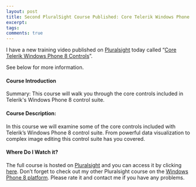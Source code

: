 ```yaml
---
layout: post
title: Second PluralSight Course Published: Core Telerik Windows Phone 8 Controls
excerpt: 
tags: 
comments: true
---
```


I have a new training video published on [Pluralsight](http://pluralsight.com/) today called “[Core Telerik Windows Phone 8 Controls](http://pluralsight.com/training/Courses/TableOfContents/telerik-windows-phone8-controls-core)”.

See below for more information.

#### Course Introduction

Summary: This course will walk you through the core controls included in Telerik's Windows Phone 8 control suite.

#### Course Description:

In this course we will examine some of the core controls included with Telerik’s Windows Phone 8 control suite. From powerful data visualization to complex image editing this control suite has you covered.

#### Where Do I Watch it?

The full course is hosted on [Pluralsight](http://pluralsight.com/) and you can access it by clicking [here](http://pluralsight.com/training/Courses/TableOfContents/telerik-windows-phone8-controls-core). Don’t forget to check out my other Pluralsight course on the [Windows Phone 8 platform](http://pluralsight.com/training/Courses/TableOfContents/beyond-basics-windows-phone8). Please rate it and contact me if you have any problems.

